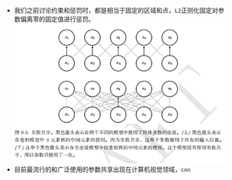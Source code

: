 * 我们之前讨论约束和惩罚时，都是相当于固定的区域和点，`L2`正则化固定对参数偏离零的固定值进行惩罚。
![](readme/13.05-00-参数共享.png)
* 目前最流行的和广泛使用的参数共享出现在计算机视觉领域，`cnn`

